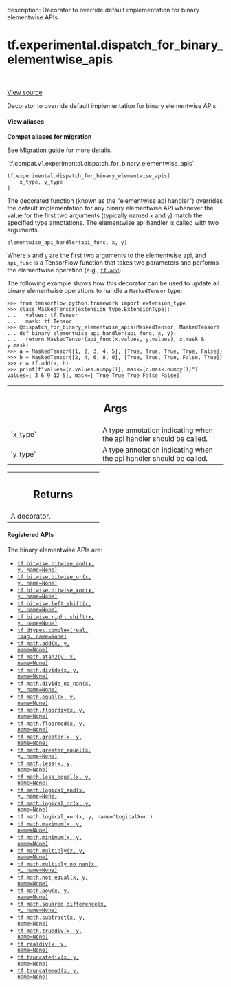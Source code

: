 description: Decorator to override default implementation for binary elementwise APIs.

<div itemscope itemtype="http://developers.google.com/ReferenceObject">
<meta itemprop="name" content="tf.experimental.dispatch_for_binary_elementwise_apis" />
<meta itemprop="path" content="Stable" />
</div>

# tf.experimental.dispatch_for_binary_elementwise_apis

<!-- Insert buttons and diff -->

<table class="tfo-notebook-buttons tfo-api nocontent" align="left">

</table>

<a target="_blank" href="/code/stable/tensorflow/python/util/dispatch.py">View source</a>



Decorator to override default implementation for binary elementwise APIs.

<section class="expandable">
  <h4 class="showalways">View aliases</h4>
  <p>
<b>Compat aliases for migration</b>
<p>See
<a href="https://www.tensorflow.org/guide/migrate">Migration guide</a> for
more details.</p>
<p>`tf.compat.v1.experimental.dispatch_for_binary_elementwise_apis`</p>
</p>
</section>

<pre class="devsite-click-to-copy prettyprint lang-py tfo-signature-link">
<code>tf.experimental.dispatch_for_binary_elementwise_apis(
    x_type, y_type
)
</code></pre>



<!-- Placeholder for "Used in" -->

The decorated function (known as the "elementwise api handler") overrides
the default implementation for any binary elementwise API whenever the value
for the first two arguments (typically named `x` and `y`) match the specified
type annotations.  The elementwise api handler is called with two arguments:

  `elementwise_api_handler(api_func, x, y)`

Where `x` and `y` are the first two arguments to the elementwise api, and
`api_func` is a TensorFlow function that takes two parameters and performs the
elementwise operation (e.g., <a href="../../tf/math/add.md"><code>tf.add</code></a>).

The following example shows how this decorator can be used to update all
binary elementwise operations to handle a `MaskedTensor` type:

```
>>> from tensorflow.python.framework import extension_type
>>> class MaskedTensor(extension_type.ExtensionType):
...   values: tf.Tensor
...   mask: tf.Tensor
>>> @dispatch_for_binary_elementwise_apis(MaskedTensor, MaskedTensor)
... def binary_elementwise_api_handler(api_func, x, y):
...   return MaskedTensor(api_func(x.values, y.values), x.mask & y.mask)
>>> a = MaskedTensor([1, 2, 3, 4, 5], [True, True, True, True, False])
>>> b = MaskedTensor([2, 4, 6, 8, 0], [True, True, True, False, True])
>>> c = tf.add(a, b)
>>> print(f"values={c.values.numpy()}, mask={c.mask.numpy()}")
values=[ 3 6 9 12 5], mask=[ True True True False False]
```

<!-- Tabular view -->
 <table class="responsive fixed orange">
<colgroup><col width="214px"><col></colgroup>
<tr><th colspan="2"><h2 class="add-link">Args</h2></th></tr>

<tr>
<td>
`x_type`
</td>
<td>
A type annotation indicating when the api handler should be called.
</td>
</tr><tr>
<td>
`y_type`
</td>
<td>
A type annotation indicating when the api handler should be called.
</td>
</tr>
</table>



<!-- Tabular view -->
 <table class="responsive fixed orange">
<colgroup><col width="214px"><col></colgroup>
<tr><th colspan="2"><h2 class="add-link">Returns</h2></th></tr>
<tr class="alt">
<td colspan="2">
A decorator.
</td>
</tr>

</table>


#### Registered APIs

The binary elementwise APIs are:

* <a href="../../tf/bitwise/bitwise_and.md"><code>tf.bitwise.bitwise_and(x, y, name=None)</code></a>
* <a href="../../tf/bitwise/bitwise_or.md"><code>tf.bitwise.bitwise_or(x, y, name=None)</code></a>
* <a href="../../tf/bitwise/bitwise_xor.md"><code>tf.bitwise.bitwise_xor(x, y, name=None)</code></a>
* <a href="../../tf/bitwise/left_shift.md"><code>tf.bitwise.left_shift(x, y, name=None)</code></a>
* <a href="../../tf/bitwise/right_shift.md"><code>tf.bitwise.right_shift(x, y, name=None)</code></a>
* <a href="../../tf/dtypes/complex.md"><code>tf.dtypes.complex(real, imag, name=None)</code></a>
* <a href="../../tf/math/add.md"><code>tf.math.add(x, y, name=None)</code></a>
* <a href="../../tf/math/atan2.md"><code>tf.math.atan2(y, x, name=None)</code></a>
* <a href="../../tf/math/divide.md"><code>tf.math.divide(x, y, name=None)</code></a>
* <a href="../../tf/math/divide_no_nan.md"><code>tf.math.divide_no_nan(x, y, name=None)</code></a>
* <a href="../../tf/math/equal.md"><code>tf.math.equal(x, y, name=None)</code></a>
* <a href="../../tf/math/floordiv.md"><code>tf.math.floordiv(x, y, name=None)</code></a>
* <a href="../../tf/math/floormod.md"><code>tf.math.floormod(x, y, name=None)</code></a>
* <a href="../../tf/math/greater.md"><code>tf.math.greater(x, y, name=None)</code></a>
* <a href="../../tf/math/greater_equal.md"><code>tf.math.greater_equal(x, y, name=None)</code></a>
* <a href="../../tf/math/less.md"><code>tf.math.less(x, y, name=None)</code></a>
* <a href="../../tf/math/less_equal.md"><code>tf.math.less_equal(x, y, name=None)</code></a>
* <a href="../../tf/math/logical_and.md"><code>tf.math.logical_and(x, y, name=None)</code></a>
* <a href="../../tf/math/logical_or.md"><code>tf.math.logical_or(x, y, name=None)</code></a>
* `tf.math.logical_xor(x, y, name='LogicalXor')`
* <a href="../../tf/math/maximum.md"><code>tf.math.maximum(x, y, name=None)</code></a>
* <a href="../../tf/math/minimum.md"><code>tf.math.minimum(x, y, name=None)</code></a>
* <a href="../../tf/math/multiply.md"><code>tf.math.multiply(x, y, name=None)</code></a>
* <a href="../../tf/math/multiply_no_nan.md"><code>tf.math.multiply_no_nan(x, y, name=None)</code></a>
* <a href="../../tf/math/not_equal.md"><code>tf.math.not_equal(x, y, name=None)</code></a>
* <a href="../../tf/math/pow.md"><code>tf.math.pow(x, y, name=None)</code></a>
* <a href="../../tf/math/squared_difference.md"><code>tf.math.squared_difference(x, y, name=None)</code></a>
* <a href="../../tf/math/subtract.md"><code>tf.math.subtract(x, y, name=None)</code></a>
* <a href="../../tf/math/truediv.md"><code>tf.math.truediv(x, y, name=None)</code></a>
* <a href="../../tf/realdiv.md"><code>tf.realdiv(x, y, name=None)</code></a>
* <a href="../../tf/truncatediv.md"><code>tf.truncatediv(x, y, name=None)</code></a>
* <a href="../../tf/truncatemod.md"><code>tf.truncatemod(x, y, name=None)</code></a>